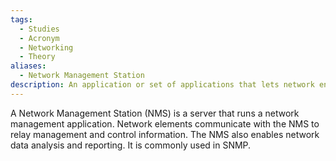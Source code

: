 ```yaml
---
tags:
  - Studies
  - Acronym
  - Networking
  - Theory
aliases:
  - Network Management Station
description: An application or set of applications that lets network engineers manage a network's independent components.
---
```

A Network Management Station (NMS) is a server that runs a network management application. Network elements communicate with the NMS to relay management and control information. The NMS also enables network data analysis and reporting. It is commonly used in SNMP.